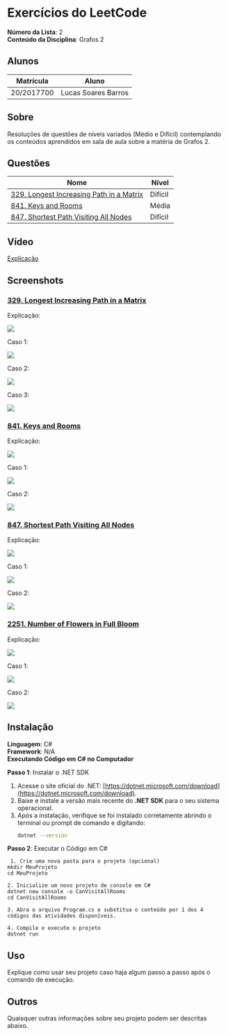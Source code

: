# Exercícios do LeetCode

**Número da Lista**: 2<br>
**Conteúdo da Disciplina**: Grafos 2<br>

## Alunos
|Matrícula | Aluno |
| -- | -- |
| 20/2017700  |  Lucas Soares Barros |


## Sobre 
Resoluções de questões de níveis variados (Médio e Difícil) contemplando os conteúdos aprendidos em sala de aula sobre a matéria de Grafos 2.

## Questões
| Nome                                                                                                                                                                | Nível   |
| ------------------------------------------------------------------------------------------------------------------------------------------------------------------- | ------- |
| [329. Longest Increasing Path in a Matrix](https://leetcode.com/problems/longest-increasing-path-in-a-matrix/description/)                                          | Difícil |
| [841. Keys and Rooms](https://leetcode.com/problems/keys-and-rooms/description/)                                                                                    | Média   |
| [847. Shortest Path Visiting All Nodes](https://leetcode.com/problems/shortest-path-visiting-all-nodes/description/)                                                | Difícil |


## Vídeo

[Explicação](https://youtu.be/zvA0crGgh_U)

## Screenshots
### [329. Longest Increasing Path in a Matrix](https://leetcode.com/problems/longest-increasing-path-in-a-matrix/description/)    

Explicação: 

![](https://github.com/projeto-de-algoritmos-2024/Grafos1_LeetCode-Questions/blob/master/assets/explicacaoLongest.png)<br>

Caso 1:

![](https://github.com/projeto-de-algoritmos-2024/Grafos1_LeetCode-Questions/blob/master/assets/case1_Longest.png)<br>

Caso 2:

![](https://github.com/projeto-de-algoritmos-2024/Grafos1_LeetCode-Questions/blob/master/assets/case2_Longest.png)<br>

Caso 3:

![](https://github.com/projeto-de-algoritmos-2024/Grafos1_LeetCode-Questions/blob/master/assets/case3_Longest.png)<br>

### [841. Keys and Rooms](https://leetcode.com/problems/keys-and-rooms/description/)   

Explicação: 

![](https://github.com/projeto-de-algoritmos-2024/Grafos1_LeetCode-Questions/blob/master/assets/explicacaoKeys.png)<br>

Caso 1:

![](https://github.com/projeto-de-algoritmos-2024/Grafos1_LeetCode-Questions/blob/master/assets/case1_Keys.png)<br>

Caso 2:

![](https://github.com/projeto-de-algoritmos-2024/Grafos1_LeetCode-Questions/blob/master/assets/case2_Keys.png)<br>

### [847. Shortest Path Visiting All Nodes](https://leetcode.com/problems/shortest-path-visiting-all-nodes/description/)    

Explicação: 

![](https://github.com/projeto-de-algoritmos-2024/Grafos1_LeetCode-Questions/blob/master/assets/explicacaoShortest.png)<br>

Caso 1:

![](https://github.com/projeto-de-algoritmos-2024/Grafos1_LeetCode-Questions/blob/master/assets/case1_Shortest.png)<br>

Caso 2:

![](https://github.com/projeto-de-algoritmos-2024/Grafos1_LeetCode-Questions/blob/master/assets/case2_Shortest.png)<br>

### [2251. Number of Flowers in Full Bloom](https://leetcode.com/problems/number-of-flowers-in-full-bloom/description/)  

Explicação: 

![](https://github.com/projeto-de-algoritmos-2024/Grafos1_LeetCode-Questions/blob/master/assets/explicacaoNumber.png)<br>

Caso 1:

![](https://github.com/projeto-de-algoritmos-2024/Grafos1_LeetCode-Questions/blob/master/assets/case1_Number.png)<br>

Caso 2:

![](https://github.com/projeto-de-algoritmos-2024/Grafos1_LeetCode-Questions/blob/master/assets/case2_Number.png)<br>

## Instalação 
**Linguagem**: C#<br>
**Framework**: N/A<br>
**Executando Código em C# no Computador**

**Passo 1**: Instalar o .NET SDK
1. Acesse o site oficial do .NET: [https://dotnet.microsoft.com/download](https://dotnet.microsoft.com/download).
2. Baixe e instale a versão mais recente do **.NET SDK** para o seu sistema operacional.
3. Após a instalação, verifique se foi instalado corretamente abrindo o terminal ou prompt de comando e digitando:
   ```bash
   dotnet --version

**Passo 2**: Executar o Código em C#
  ````
   1. Crie uma nova pasta para o projeto (opcional)
mkdir MeuProjeto
cd MeuProjeto

 2. Inicialize um novo projeto de console em C# 
dotnet new console -o CanVisitAllRooms
cd CanVisitAllRooms

 3. Abra o arquivo Program.cs e substitua o conteúdo por 1 dos 4 códigos das atividades disponíveis.

 4. Compile e execute o projeto
dotnet run 
  ````
## Uso 
Explique como usar seu projeto caso haja algum passo a passo após o comando de execução.

## Outros 
Quaisquer outras informações sobre seu projeto podem ser descritas abaixo.




